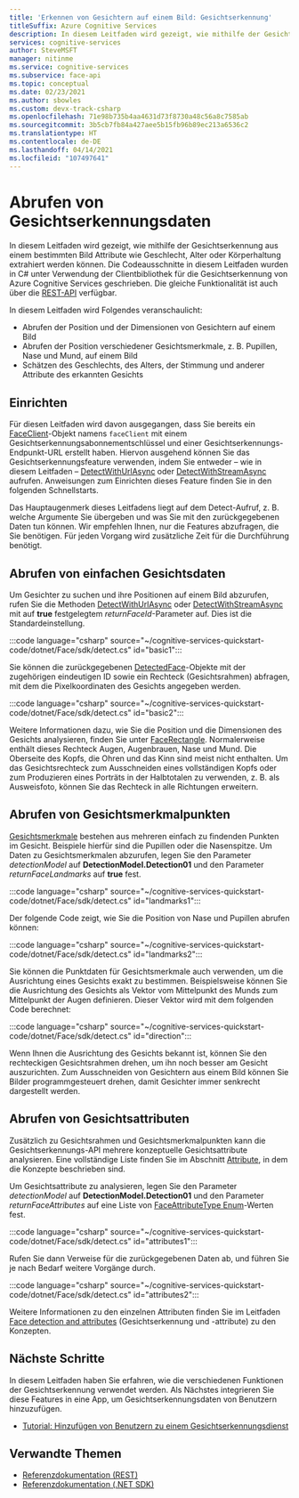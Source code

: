 ```yaml
---
title: 'Erkennen von Gesichtern auf einem Bild: Gesichtserkennung'
titleSuffix: Azure Cognitive Services
description: In diesem Leitfaden wird gezeigt, wie mithilfe der Gesichtserkennung aus einem bestimmten Bild Attribute wie Geschlecht, Alter oder Körperhaltung extrahiert werden können.
services: cognitive-services
author: SteveMSFT
manager: nitinme
ms.service: cognitive-services
ms.subservice: face-api
ms.topic: conceptual
ms.date: 02/23/2021
ms.author: sbowles
ms.custom: devx-track-csharp
ms.openlocfilehash: 71e98b735b4aa4631d73f8730a48c56a8c7585ab
ms.sourcegitcommit: 3b5cb7fb84a427aee5b15fb96b89ec213a6536c2
ms.translationtype: HT
ms.contentlocale: de-DE
ms.lasthandoff: 04/14/2021
ms.locfileid: "107497641"
---
```

# <a name="get-face-detection-data"></a>Abrufen von Gesichtserkennungsdaten

In diesem Leitfaden wird gezeigt, wie mithilfe der Gesichtserkennung aus einem bestimmten Bild Attribute wie Geschlecht, Alter oder Körperhaltung extrahiert werden können. Die Codeausschnitte in diesem Leitfaden wurden in C# unter Verwendung der Clientbibliothek für die Gesichtserkennung von Azure Cognitive Services geschrieben. Die gleiche Funktionalität ist auch über die [REST-API](https://westus.dev.cognitive.microsoft.com/docs/services/563879b61984550e40cbbe8d/operations/563879b61984550f30395236) verfügbar.

In diesem Leitfaden wird Folgendes veranschaulicht:

- Abrufen der Position und der Dimensionen von Gesichtern auf einem Bild
- Abrufen der Position verschiedener Gesichtsmerkmale, z. B. Pupillen, Nase und Mund, auf einem Bild
- Schätzen des Geschlechts, des Alters, der Stimmung und anderer Attribute des erkannten Gesichts

## <a name="setup"></a>Einrichten

Für diesen Leitfaden wird davon ausgegangen, dass Sie bereits ein [FaceClient](/dotnet/api/microsoft.azure.cognitiveservices.vision.face.faceclient)-Objekt namens `faceClient` mit einem Gesichtserkennungsabonnementschlüssel und einer Gesichtserkennungs-Endpunkt-URL erstellt haben. Hiervon ausgehend können Sie das Gesichtserkennungsfeature verwenden, indem Sie entweder – wie in diesem Leitfaden – [DetectWithUrlAsync](/dotnet/api/microsoft.azure.cognitiveservices.vision.face.faceoperationsextensions.detectwithurlasync) oder [DetectWithStreamAsync](/dotnet/api/microsoft.azure.cognitiveservices.vision.face.faceoperationsextensions.detectwithstreamasync) aufrufen. Anweisungen zum Einrichten dieses Feature finden Sie in den folgenden Schnellstarts.

Das Hauptaugenmerk dieses Leitfadens liegt auf dem Detect-Aufruf, z. B. welche Argumente Sie übergeben und was Sie mit den zurückgegebenen Daten tun können. Wir empfehlen Ihnen, nur die Features abzufragen, die Sie benötigen. Für jeden Vorgang wird zusätzliche Zeit für die Durchführung benötigt.

## <a name="get-basic-face-data"></a>Abrufen von einfachen Gesichtsdaten

Um Gesichter zu suchen und ihre Positionen auf einem Bild abzurufen, rufen Sie die Methoden [DetectWithUrlAsync](/dotnet/api/microsoft.azure.cognitiveservices.vision.face.faceoperationsextensions.detectwithurlasync) oder [DetectWithStreamAsync](/dotnet/api/microsoft.azure.cognitiveservices.vision.face.faceoperationsextensions.detectwithstreamasync) mit auf **true** festgelegtem _returnFaceId_-Parameter auf. Dies ist die Standardeinstellung.

:::code language="csharp" source="~/cognitive-services-quickstart-code/dotnet/Face/sdk/detect.cs" id="basic1":::

Sie können die zurückgegebenen [DetectedFace](/dotnet/api/microsoft.azure.cognitiveservices.vision.face.models.detectedface)-Objekte mit der zugehörigen eindeutigen ID sowie ein Rechteck (Gesichtsrahmen) abfragen, mit dem die Pixelkoordinaten des Gesichts angegeben werden.

:::code language="csharp" source="~/cognitive-services-quickstart-code/dotnet/Face/sdk/detect.cs" id="basic2":::

Weitere Informationen dazu, wie Sie die Position und die Dimensionen des Gesichts analysieren, finden Sie unter [FaceRectangle](/dotnet/api/microsoft.azure.cognitiveservices.vision.face.models.facerectangle). Normalerweise enthält dieses Rechteck Augen, Augenbrauen, Nase und Mund. Die Oberseite des Kopfs, die Ohren und das Kinn sind meist nicht enthalten. Um das Gesichtsrechteck zum Ausschneiden eines vollständigen Kopfs oder zum Produzieren eines Porträts in der Halbtotalen zu verwenden, z. B. als Ausweisfoto, können Sie das Rechteck in alle Richtungen erweitern.

## <a name="get-face-landmarks"></a>Abrufen von Gesichtsmerkmalpunkten

[Gesichtsmerkmale](../concepts/face-detection.md#face-landmarks) bestehen aus mehreren einfach zu findenden Punkten im Gesicht. Beispiele hierfür sind die Pupillen oder die Nasenspitze. Um Daten zu Gesichtsmerkmalen abzurufen, legen Sie den Parameter _detectionModel_ auf **DetectionModel.Detection01** und den Parameter _returnFaceLandmarks_ auf **true** fest.

:::code language="csharp" source="~/cognitive-services-quickstart-code/dotnet/Face/sdk/detect.cs" id="landmarks1":::

Der folgende Code zeigt, wie Sie die Position von Nase und Pupillen abrufen können:

:::code language="csharp" source="~/cognitive-services-quickstart-code/dotnet/Face/sdk/detect.cs" id="landmarks2":::

Sie können die Punktdaten für Gesichtsmerkmale auch verwenden, um die Ausrichtung eines Gesichts exakt zu bestimmen. Beispielsweise können Sie die Ausrichtung des Gesichts als Vektor vom Mittelpunkt des Munds zum Mittelpunkt der Augen definieren. Dieser Vektor wird mit dem folgenden Code berechnet:

:::code language="csharp" source="~/cognitive-services-quickstart-code/dotnet/Face/sdk/detect.cs" id="direction":::

Wenn Ihnen die Ausrichtung des Gesichts bekannt ist, können Sie den rechteckigen Gesichtsrahmen drehen, um ihn noch besser am Gesicht auszurichten. Zum Ausschneiden von Gesichtern aus einem Bild können Sie Bilder programmgesteuert drehen, damit Gesichter immer senkrecht dargestellt werden.

## <a name="get-face-attributes"></a>Abrufen von Gesichtsattributen

Zusätzlich zu Gesichtsrahmen und Gesichtsmerkmalpunkten kann die Gesichtserkennungs-API mehrere konzeptuelle Gesichtsattribute analysieren. Eine vollständige Liste finden Sie im Abschnitt [Attribute](../concepts/face-detection.md#attributes), in dem die Konzepte beschrieben sind.

Um Gesichtsattribute zu analysieren, legen Sie den Parameter _detectionModel_ auf **DetectionModel.Detection01** und den Parameter _returnFaceAttributes_ auf eine Liste von [FaceAttributeType Enum](/dotnet/api/microsoft.azure.cognitiveservices.vision.face.models.faceattributetype)-Werten fest.

:::code language="csharp" source="~/cognitive-services-quickstart-code/dotnet/Face/sdk/detect.cs" id="attributes1":::

Rufen Sie dann Verweise für die zurückgegebenen Daten ab, und führen Sie je nach Bedarf weitere Vorgänge durch.

:::code language="csharp" source="~/cognitive-services-quickstart-code/dotnet/Face/sdk/detect.cs" id="attributes2":::

Weitere Informationen zu den einzelnen Attributen finden Sie im Leitfaden [Face detection and attributes](../concepts/face-detection.md) (Gesichtserkennung und -attribute) zu den Konzepten.

## <a name="next-steps"></a>Nächste Schritte

In diesem Leitfaden haben Sie erfahren, wie die verschiedenen Funktionen der Gesichtserkennung verwendet werden. Als Nächstes integrieren Sie diese Features in eine App, um Gesichtserkennungsdaten von Benutzern hinzuzufügen.

- [Tutorial: Hinzufügen von Benutzern zu einem Gesichtserkennungsdienst](../enrollment-overview.md)

## <a name="related-topics"></a>Verwandte Themen

- [Referenzdokumentation (REST)](https://westus.dev.cognitive.microsoft.com/docs/services/563879b61984550e40cbbe8d/operations/563879b61984550f30395236)
- [Referenzdokumentation (.NET SDK)](/dotnet/api/overview/azure/cognitiveservices/client/faceapi)
